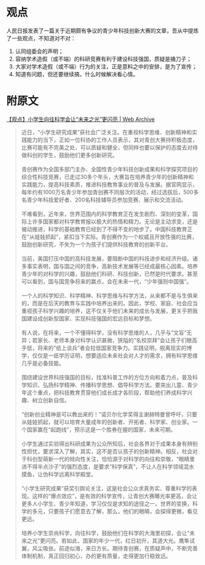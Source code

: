 <title>小学生向往科学会让“未来之光”更闪亮</title>

# 观点

人民日报发表了一篇关于近期颇有争议的青少年科技创新大赛的文章，吾从中提炼了一些观点，不知道对不对：

1. 认同组委会的声明；
2. 容纳学术造假（或不端）的科研竞赛有利于建设科技强国，质疑是捅刀子；
3. 大家对学术造假（或不端）行为的关注，正是意料之中的安排，是为了宣传；
4. 知道有问题，但还要继续搞，什么时候解决看心情。

# 附原文

[【观点】小学生向往科学会让“未来之光”更闪亮 \| Web Archive](https://web.archive.org/web/20200720083615/http://hb.people.com.cn/n2/2020/0720/c194063-34169511.html)

>近日，“小学生研究成果”获社会广泛关注。在重视科学思维、创新精神和实践能力的当下，正如一位科协的工作人员表示，其对青创大赛持积极态度，比赛可能有不完美之处，可以质疑和健全，但同样也要以保护的态度去对待做科创的学生，鼓励他们更多创新研究。<br>  
青创赛作为全国多部门主办、全国性青少年科技创新成果和科学探究项目的综合性科技竞赛，已走过30多个年头，大赛旨在培养青少年的创新精神和实践能力，提高科技素质，推进科技教育事业的普及与发展。据官网显示，每年约有1000万名青少年参加青创赛不同层次的活动，经过选拔后，500多名青少年科技爱好者、200名科技辅导员参加竞赛、展示和交流活动。<br>  
不难看到，近年来，世界范围内的科学教育正在发生剧烈、深刻的变革，国际上许多国家都对科学教育报以极大的热情和精力。无论是主动求变，还是被动推进，科学的基础教育已经到了不得不变的地步了。中国科技教育正在“从娃娃抓起”，紧扣当下实际。青创赛作为一个权威且开放性强的比赛，鼓励创新研究，不失为一个为孩子们提供科技教育的创新平台。<br>  
当前，美国打压中国的高科技发展，要阻断中国的科技进步和经济升级。诸多事实表明，国与国之间的竞争，高新技术发展等已经成最核心因素。培养青少年的对科学的兴趣，鼓励他们科研、科技创新，已然是时代要求。甚至可以看到，国与国竞争将来的赢点，会在未来一代，“少年强则中国强”。<br>  
一个人的科学知识、科学精神、科学思维与科学方法，从来都不是与生俱来的，而是在后天的教育与实践中培养出来的。因此，学校、家庭、社会应当重视孩子科学兴趣的培养，这不仅关乎他们未来的成长与发展，更关乎把我国建设成创新型国家、实现科技强国的宏远目标和梦想。<br>  
有人说，在将来，一个不懂得科学，没有科学思维的人，几乎与“文盲”无异；若家长、老师本身对科学认识甚微，狭隘的“名校崇拜”会让孩子们眼高手低，将来的“纸上谈兵”者会拉低国家竞争力。实践证明，脱离现实的博学，仅仅是一纸学历证明，想要适应未来社会对人才的需求，拥有科学思维几乎是必备技能。<br>  
围绕建设世界科技强国的目标，找准科普工作的方位方向和着力点，普及科学知识、弘扬科学精神、传播科学思想、倡导科学方法。要突出儿童、青少年这个重点，把科技教育贯穿他们成长成才各阶段，帮助他们养成科学兴趣、树立创新自信。<br>  
“创新创业精神是可以教出来的！”诺贝尔化学奖得主谢赫特曼曾呼吁，只要从娃娃抓起，就可以培育大量成年的创新者、开拓者、科学家、创业家。一个国家赢在“起跑线”，预示这是一个胜券在握的国家，未来可期。<br>  
小学生通过实验得出科研成果为公众所知后，社会各界对于成果本身有辨别性担忧，要求深入了解，其实，这不是否认孩子的创新精神。相反，社会对于科创型萌新一代的倾向性关注，恰恰源于对科学的向往和崇敬，“眼睛里进不得半点沙子”的强烈态度，是要求“科学保真”，不让人在科学领域混水摸鱼，让伪科学远离科学殿堂。<br>  
“小学生研究成果”获奖引舆论关注，这是社会公众求真务实、尊重科学的表现。这样的“爆点效应”，是有效的科学宣传，让青创大赛曝光率更高，会让更多人小学生、青少年知道，学习仅仅是求知的途径之一。世界的变换，科学的多元，只要孩子们愿意去了解，那么，他们的眼睛，会探得更微，看见更远。<br>  
培养小学生崇尚科学，向往科学，鼓励他们在科学的大海里初探，会让“未来之光”更闪亮。若如此，国家的年少一代，红日初升，其道大光。鹰隼试翼，风尘吸张。前途似海，来日方长。期待青创赛，在质疑声中，不断完善体制机制，真正回归初心，办的更有质量，走得更加行稳致远。